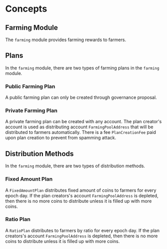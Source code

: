 <!-- order: 1 -->

 # Concepts
## Farming Module

The `farming` module provides farming rewards to farmers. 

## Plans

In the `farming` module, there are two types of farming plans in the `farming` module.

### Public Farming Plan

A public farming plan can only be created through governance proposal. 

### Private Farming Plan

 A private farming plan can be created with any account. The plan creator's account is used as distributing account `FarmingPoolAddress` that will be distributed to farmers automatically. There is a fee `PlanCreationFee` paid upon plan creation to prevent from spamming attack. 

## Distribution Methods

In the `farming` module, there are two types of distribution methods. 
### Fixed Amount Plan

A `FixedAmountPlan` distributes fixed amount of coins to farmers for every epoch day. 
If the plan creators's account `FarmingPoolAddress` is depleted, then there is no more coins to distribute unless it is filled up with more coins.

### Ratio Plan

A `RatioPlan` distributes to farmers by ratio for every epoch day. If the plan creators's account `FarmingPoolAddress` is depleted, then there is no more coins to distribute unless it is filled up with more coins.

